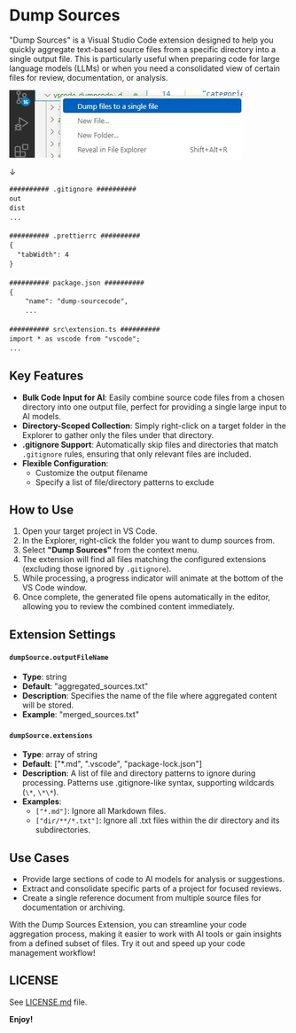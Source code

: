 # Dump Sources

"Dump Sources" is a Visual Studio Code extension designed to help you quickly aggregate text-based source files from a specific directory into a single output file. This is particularly useful when preparing code for large language models (LLMs) or when you need a consolidated view of certain files for review, documentation, or analysis.

![screenshot](./assets/screenshot.jpg)

↓

```txt
########## .gitignore ##########
out
dist
...

########## .prettierrc ##########
{
  "tabWidth": 4
}

########## package.json ##########
{
    "name": "dump-sourcecode",
    ...

########## src\extension.ts ##########
import * as vscode from "vscode";
...
```

## Key Features

-   **Bulk Code Input for AI**: Easily combine source code files from a chosen directory into one output file, perfect for providing a single large input to AI models.
-   **Directory-Scoped Collection**: Simply right-click on a target folder in the Explorer to gather only the files under that directory.
-   **.gitignore Support**: Automatically skip files and directories that match `.gitignore` rules, ensuring that only relevant files are included.
-   **Flexible Configuration**:
    -   Customize the output filename
    -   Specify a list of file/directory patterns to exclude

## How to Use

1. Open your target project in VS Code.
2. In the Explorer, right-click the folder you want to dump sources from.
3. Select **"Dump Sources"** from the context menu.
4. The extension will find all files matching the configured extensions (excluding those ignored by `.gitignore`).
5. While processing, a progress indicator will animate at the bottom of the VS Code window.
6. Once complete, the generated file opens automatically in the editor, allowing you to review the combined content immediately.

## Extension Settings

#### `dumpSource.outputFileName`

-   **Type**: string
-   **Default**: "aggregated_sources.txt"
-   **Description**: Specifies the name of the file where aggregated content will be stored.
-   **Example**: "merged_sources.txt"

#### `dumpSource.extensions`

-   **Type**: array of string
-   **Default**: ["*.md", ".vscode", "package-lock.json"]
-   **Description**: A list of file and directory patterns to ignore during processing. Patterns use .gitignore-like syntax, supporting wildcards (`\*`, `\*\*`).
-   **Examples**:
    -   `["*.md"]`: Ignore all Markdown files.
    -   `["dir/**/*.txt"]`: Ignore all .txt files within the dir directory and its subdirectories.

## Use Cases

-   Provide large sections of code to AI models for analysis or suggestions.
-   Extract and consolidate specific parts of a project for focused reviews.
-   Create a single reference document from multiple source files for documentation or archiving.

With the Dump Sources Extension, you can streamline your code aggregation process, making it easier to work with AI tools or gain insights from a defined subset of files. Try it out and speed up your code management workflow!

## LICENSE

See [LICENSE.md](./LICENSE.md) file.

**Enjoy!**
